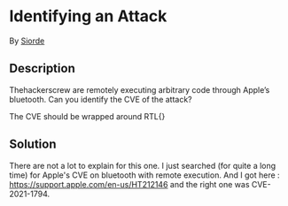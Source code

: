 # Identifying an Attack

By [Siorde](https://github.com/Siorde)

## Description
Thehackerscrew are remotely executing arbitrary code through Apple’s bluetooth. Can you identify the CVE of the attack?

The CVE should be wrapped around RTL{}

## Solution
There are not a lot to explain for this one. I just searched (for quite a long time) for Apple's CVE on bluetooth with remote execution. And I got here : https://support.apple.com/en-us/HT212146 and the right one was CVE-2021-1794.
